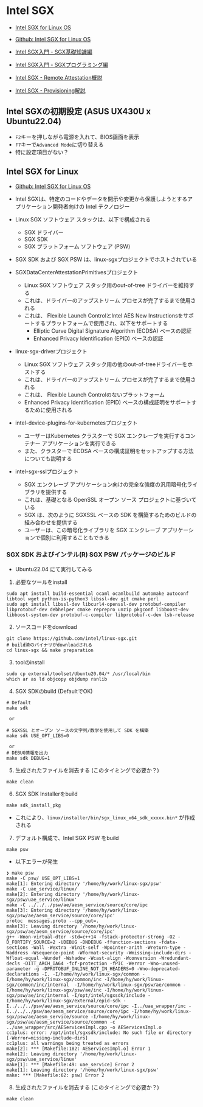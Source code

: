 # Intel SGX
- [Intel SGX for Linux OS](https://www.intel.com/content/www/us/en/developer/tools/software-guard-extensions/linux-overview.html)
- [Github: Intel SGX for Linux OS](https://github.com/intel/linux-sgx)

- [Intel SGX入門 - SGX基礎知識編](https://qiita.com/Cliffford/items/2f155f40a1c3eec288cf)
- [Intel SGX入門 - SGXプログラミング編](https://qiita.com/Cliffford/items/c6c0c696d4cc6d60d515)
- [Intel SGX - Remote Attestation概説](https://qiita.com/Cliffford/items/095b1df450583b4803f2)
- [Intel SGX - Provisioning解説](https://qiita.com/Cliffford/items/19145f6fa0340013f94f)


## Intel SGXの初期設定 (ASUS UX430U x Ubuntu22.04)
- `F2`キーを押しながら電源を入れて、BIOS画面を表示
- `F7`キーで`Advanced Mode`に切り替える
- 特に設定項目がない？

## Intel SGX for Linux
- [Github: Intel SGX for Linux OS](https://github.com/intel/linux-sgx)

- Intel SGXは、特定のコードやデータを開示や変更から保護しようとするアプリケーション開発者向けの Intel テクノロジー
- Linux SGX ソフトウェア スタックは、以下で構成される
  - SGX ドライバー
  - SGX SDK
  - SGX プラットフォーム ソフトウェア (PSW)
- SGX SDK および SGX PSW は、linux-sgxプロジェクトでホストされている

- SGXDataCenterAttestationPrimitivesプロジェクト
  - Linux SGX ソフトウェア スタック用のout-of-tree ドライバーを維持する
  - これは、ドライバーのアップストリーム プロセスが完了するまで使用される
  - これは、 Flexible Launch ControlとIntel AES New Instructionsをサポートするプラットフォームで使用され、以下をサポートする
    - Elliptic Curve Digital Signature Algorithm (ECDSA) ベースの認証
    - Enhanced Privacy Identification (EPID) ベースの認証

- linux-sgx-driverプロジェクト
  - Linux SGX ソフトウェア スタック用の他のout-of-treeドライバーをホストする
  - これは、ドライバーのアップストリーム プロセスが完了するまで使用される
  - これは、 Flexible Launch Controlのないプラットフォーム
  - Enhanced Privacy Identification (EPID) ベースの構成証明をサポートするために使用される

- intel-device-plugins-for-kubernetesプロジェクト
  - ユーザーはKubernetes クラスターで SGX エンクレーブを実行するコンテナー アプリケーションを実行できる
  - また、クラスターで ECDSA ベースの構成証明をセットアップする方法についても説明する

- intel-sgx-sslプロジェクト
  - SGX エンクレーブ アプリケーション向けの完全な強度の汎用暗号化ライブラリを提供する
  - これは、基礎となる OpenSSL オープン ソース プロジェクトに基づいている
  - SGX は、次のように SGXSSL ベースの SDK を構築するためのビルドの組み合わせを提供する
  - ユーザーは、この暗号化ライブラリを SGX エンクレーブ アプリケーションで個別に利用することもできる

### SGX SDK およびインテル(R) SGX PSW パッケージのビルド
- Ubuntu22.04 にて実行してみる

1. 必要なツールをinstall
```
sudo apt install build-essential ocaml ocamlbuild automake autoconf libtool wget python-is-python3 libssl-dev git cmake perl
sudo apt install libssl-dev libcurl4-openssl-dev protobuf-compiler libprotobuf-dev debhelper cmake reprepro unzip pkgconf libboost-dev libboost-system-dev protobuf-c-compiler libprotobuf-c-dev lsb-release
```

2. ソースコードをdownload
```
git clone https://github.com/intel/linux-sgx.git
# build済のバイナリがdownloadされる
cd linux-sgx && make preparation
```
3. toolのinstall
```
sudo cp external/toolset/Ubuntu20.04/* /usr/local/bin
which ar as ld objcopy objdump ranlib
```

4. SGX SDKのbuild (DefaultでOK)
```
# Default
make sdk

 or

# SGXSSL とオープン ソースの文字列/数学を使用して SDK を構築
make sdk USE_OPT_LIBS=0

 or
# DEBUG情報を出力
make sdk DEBUG=1
```

5. 生成されたファイルを消去する (このタイミングで必要か？)
```
make clean
```

6. SGX SDK Installerをbuild
```
make sdk_install_pkg
```
- これにより、`linux/installer/bin/sgx_linux_x64_sdk_xxxxx.bin*` が作成される

7.  デフォルト構成で、Intel SGX PSW をbuild
```
make psw
```
- 以下エラーが発生
```
❯ make psw
make -C psw/ USE_OPT_LIBS=1
make[1]: Entering directory '/home/hy/work/linux-sgx/psw'
make -C uae_service/linux/
make[2]: Entering directory '/home/hy/work/linux-sgx/psw/uae_service/linux'
make -C ../../../psw/ae/aesm_service/source/core/ipc
make[3]: Entering directory '/home/hy/work/linux-sgx/psw/ae/aesm_service/source/core/ipc'
protoc  messages.proto --cpp_out=.
make[3]: Leaving directory '/home/hy/work/linux-sgx/psw/ae/aesm_service/source/core/ipc'
g++ -Wnon-virtual-dtor -std=c++14 -fstack-protector-strong -O2 -D_FORTIFY_SOURCE=2 -UDEBUG -DNDEBUG -ffunction-sections -fdata-sections -Wall -Wextra -Winit-self -Wpointer-arith -Wreturn-type -Waddress -Wsequence-point -Wformat-security -Wmissing-include-dirs -Wfloat-equal -Wundef -Wshadow -Wcast-align -Wconversion -Wredundant-decls -DITT_ARCH_IA64 -fcf-protection -fPIC -Werror -Wno-unused-parameter -g -DPROTOBUF_INLINE_NOT_IN_HEADERS=0 -Wno-deprecated-declarations -I. -I/home/hy/work/linux-sgx/common -I/home/hy/work/linux-sgx/common/inc -I/home/hy/work/linux-sgx/common/inc/internal  -I/home/hy/work/linux-sgx/psw/ae/common -I/home/hy/work/linux-sgx/psw/ae/inc -I/home/hy/work/linux-sgx/psw/ae/inc/internal -I/opt/intel/sgxsdk/include -I/home/hy/work/linux-sgx/external/epid-sdk -I../../../psw/ae/aesm_service/source/core/ipc -I../uae_wrapper/inc -I../../../psw/ae/aesm_service/source/core/ipc -I/home/hy/work/linux-sgx/psw/ae/aesm_service/source -I/home/hy/work/linux-sgx/psw/ae/aesm_service/source/common -c ../uae_wrapper/src/AEServicesImpl.cpp -o AEServicesImpl.o
cc1plus: error: /opt/intel/sgxsdk/include: No such file or directory [-Werror=missing-include-dirs]
cc1plus: all warnings being treated as errors
make[2]: *** [Makefile:182: AEServicesImpl.o] Error 1
make[2]: Leaving directory '/home/hy/work/linux-sgx/psw/uae_service/linux'
make[1]: *** [Makefile:49: uae_service] Error 2
make[1]: Leaving directory '/home/hy/work/linux-sgx/psw'
make: *** [Makefile:62: psw] Error 2
```


8. 生成されたファイルを消去する (このタイミングで必要か？)
```
make clean
```

